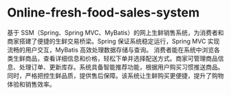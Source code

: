 # Online-fresh-food-sales-system
基于 SSM（Spring、Spring MVC、MyBatis）的网上生鲜销售系统，为消费者和商家搭建了便捷的生鲜交易桥梁。Spring 保证系统稳定运行，Spring MVC 实现流畅的用户交互，MyBatis 高效处理数据存储与查询。  消费者能在系统中浏览各类生鲜商品，查看详细信息和价格，轻松下单并选择配送方式。商家可管理商品信息、处理订单、更新库存。系统具备智能推荐功能，根据用户购买习惯推送商品。同时，严格把控生鲜品质，提供售后保障。该系统让生鲜购买更便捷，提升了购物体验和销售效率。 
